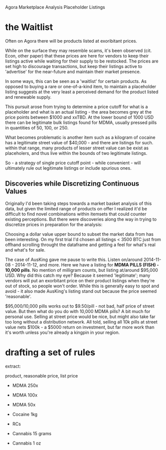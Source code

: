 Agora Marketplace Analysis
Placeholder Listings

# the Waitlist

Often on Agora there will be products listed at exoribitant prices.

While on the surface they may resemble scams, it's been observed (cit. Econ, other paper) that these prices are here for vendors to keep their listings active while waiting for their supply to be restocked. The prices are set high to 
discourage transactions, but keep their listings active to 'advertise' for the near-future and maintain their market presence.

In some ways, this can be seen as a 'waitlist' for certain products. As opposed to buying a rare or one-of-a-kind item, to maintain a placeholder listing suggests at the very least a perceived demand for the product listed and renewable supply. 

This pursuit arose from trying to determine a price cutoff for what is a placeholder and what is an actual listing - the area becomes grey at the price points between $1000 and xxTBD. At the lower bound of 1000 USD there can be legitimate bulk listings found for MDMA, usually pressed pills in quantities of 50, 100, or 250. 

What becomes problematic is another item such as a kilogram of cocaine has a legitimate street value of $40,000 - and there are listings for such.
within that range, many products of lesser street value can be exist as placeholers, and thus live within the bounds of two legitimate listings.

So - a strategy of single price cutoff point - while convenient - will ultimately rule out legitimate listings or include spurious ones.

## Discoveries while Discretizing Continuous Values

Originally I'd been taking steps towards a market basket analysis of this data, but given the limited range of products on offer I realized it'd be difficult to find novel combinations within itemsets that could counter existing perceptions. But there were discoveries along the way in trying to discretize prices in preparation for the analysis:

Choosing a dollar value upper bound to subset the market data from has been interesting. On my first trial I'd chosen all listings < 3500 BTC just from offhand scrolling throught the dataframe and getting a feel for what's real and what's for sale. 

The case of AusKing gave me pause to write this. Listen on/around 2014-11-08 - 2014-11-12, and more. Here we have a listing for **MDMA PILLS (FISH) - 10,000 pills**. No mention of milligram counts, but listing at/around $95,000 USD. Why did this catch my eye? Because it seemed 'legitimate'; many vendors will put an exorbitant price on their product listings when they're out of stock, so people won't order. While this is generally easy to spot and avoid - it also made AusKing's listing stand out because the price seemed 'reasonable'.

$95,000/10,000 pills works out to $9.50/pill - not bad, half price of street value. But then what do you do with 10,000 MDMA pills? A bit much for personal use. Selling at street price would be nice, but might also take far too long without a distribution network. All told, selling all 10k pills at street value nets $100k - a $5000 return on investment, but far more work than it's worth unless you're already a kingpin in your region. 

# drafting a set of rules

extract: 

product, reasonable price, list price

- MDMA 250x
- MDMA 100x
- MDMA 50x

- Cocaine 1kg

- RCs

- Cannabis 15 grams
- Cannabis 1 oz


